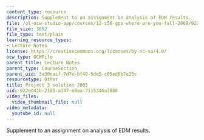 ```yaml
---
content_type: resource
description: Supplement to an assignment on analysis of EDM results.
file: /ol-ocw-studio-app/courses/12-s56-gps-where-are-you-fall-2008/922e041b2185a147e8aa7115346a3888_Proj_3_08.m
file_size: 3692
file_type: text/plain
learning_resource_types:
- Lecture Notes
license: https://creativecommons.org/licenses/by-nc-sa/4.0/
ocw_type: OCWFile
parent_title: Lecture Notes
parent_type: CourseSection
parent_uid: 3a30eacf-7d7e-bf40-5de5-c05ed6b7e35c
resourcetype: Other
title: Project 3 solution 2005
uid: 922e041b-2185-a147-e8aa-7115346a3888
video_files:
  video_thumbnail_file: null
video_metadata:
  youtube_id: null
---
```

Supplement to an assignment on analysis of EDM results.